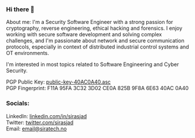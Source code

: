 ### Hi there 👋
About me: I'm a Security Software Engineer with a strong passion for cryptography, reverse engineering, ethical hacking and forensics. I enjoy working with secure software development and solving complex challenges, and I'm passionate about network and secure communication protocols, especially in context of distributed industrial control systems and OT environments. 

I'm interested in most topics related to Software Engineering and Cyber Security. 

PGP Public Key: [public-key-40AC0A40.asc](public-key-40AC0A40.asc) <br>
PGP Fingerprint: F11A 95FA 3C32 3D02 CE0A 825B 9F8A 6E63 40AC 0A40

### Socials:
LinkedIn: [linkedin.com/in/sirasjad](https://linkedin.com/in/sirasjad) <br>
Twitter: [twitter.com/sirasjad](https://twitter.com/sirasjad) <br>
Email: email@siratech.no 
